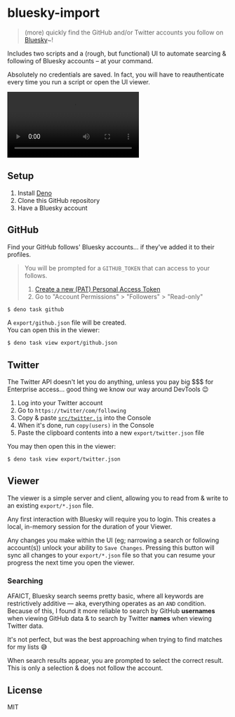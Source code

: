 # bluesky-import

> (more) quickly find the GitHub and/or Twitter accounts you follow on [Bluesky](https://bsky.app/)~!

Includes two scripts and a (rough, but functional) UI to automate searcing & following of Bluesky accounts – at your command.

Absolutely no credentials are saved. In fact, you will have to reauthenticate every time you run a script or open the UI viewer.

![bluesky-import demo](demo.mp4)


## Setup

1. Install [Deno](https://docs.deno.com/runtime/#install-deno)
2. Clone this GitHub repository
3. Have a Bluesky account

## GitHub

Find your GitHub follows' Bluesky accounts... if they've added it to their profiles.

> You will be prompted for a `GITHUB_TOKEN` that can access to your follows.
> 1. [Create a new (PAT) Personal Access Token](https://github.com/settings/personal-access-tokens/new)
> 2. Go to "Account Permissions" > "Followers" > "Read-only"

```sh
$ deno task github
```

A `export/github.json` file will be created. <br>You can open this in the viewer:

```sh
$ deno task view export/github.json
```

## Twitter

The Twitter API doesn't let you do anything, unless you pay big $$$ for Enterprise access... good thing we know our way around DevTools :wink:

1. Log into your Twitter account
2. Go to `https://twitter/com/following`
3. Copy & paste [`src/twitter.js`](src/twitter.js) into the Console
4. When it's done, run `copy(users)` in the Console
5. Paste the clipboard contents into a new `export/twitter.json` file

You may then open this in the viewer:

```sh
$ deno task view export/twitter.json
```

## Viewer

The viewer is a simple server and client, allowing you to read from & write to an existing `export/*.json` file.

Any first interaction with Bluesky will require you to login. This creates a local, in-memory session for the duration of your Viewer.

Any changes you make within the UI (eg; narrowing a search or following account(s)) unlock your ability to `Save Changes`. Pressing this button will sync all changes to your `export/*.json` file so that you can resume your progress the next time you open the viewer.

### Searching

AFAICT, Bluesky search seems pretty basic, where all keywords are restrictively additive — aka, everything operates as an `AND` condition. Because of this, I found it more reliable to search by GitHub **usernames** when viewing GitHub data & to search by Twitter **names** when viewing Twitter data.

It's not perfect, but was the best approaching when trying to find matches for my lists 😅

When search results appear, you are prompted to select the correct result. This is only a selection & does not follow the account.

## License

MIT
